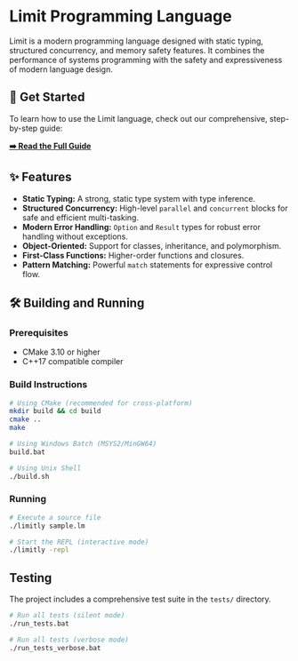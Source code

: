 # Limit Programming Language

Limit is a modern programming language designed with static typing, structured concurrency, and memory safety features. It combines the performance of systems programming with the safety and expressiveness of modern language design.

## 🚀 Get Started

To learn how to use the Limit language, check out our comprehensive, step-by-step guide:

**[➡️ Read the Full Guide](./doc/guide.md)**

## ✨ Features

*   **Static Typing:** A strong, static type system with type inference.
*   **Structured Concurrency:** High-level `parallel` and `concurrent` blocks for safe and efficient multi-tasking.
*   **Modern Error Handling:** `Option` and `Result` types for robust error handling without exceptions.
*   **Object-Oriented:** Support for classes, inheritance, and polymorphism.
*   **First-Class Functions:** Higher-order functions and closures.
*   **Pattern Matching:** Powerful `match` statements for expressive control flow.

## 🛠️ Building and Running

### Prerequisites
- CMake 3.10 or higher
- C++17 compatible compiler

### Build Instructions
```bash
# Using CMake (recommended for cross-platform)
mkdir build && cd build
cmake ..
make

# Using Windows Batch (MSYS2/MinGW64)
build.bat

# Using Unix Shell
./build.sh
```

### Running
```bash
# Execute a source file
./limitly sample.lm

# Start the REPL (interactive mode)
./limitly -repl
```

## Testing

The project includes a comprehensive test suite in the `tests/` directory.

```bash
# Run all tests (silent mode)
./run_tests.bat

# Run all tests (verbose mode)  
./run_tests_verbose.bat
```